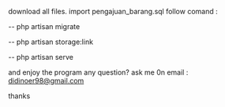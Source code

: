 download all files.
import pengajuan_barang.sql
follow comand : 

 -- php artisan migrate
 
 -- php artisan storage:link 
 
-- php artisan serve

and enjoy the program
any question? ask me 0n email : didinoer98@gmail.com

thanks
